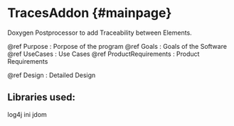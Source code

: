 # TracesAddon  {#mainpage}
Doxygen Postprocessor to add Traceability between Elements.

@ref Purpose : Porpose of the program
@ref Goals : Goals of the Software
@ref UseCases : Use Cases
@ref ProductRequirements : Product Requirements

@ref Design : Detailed Design

## Libraries used:

log4j
ini
jdom